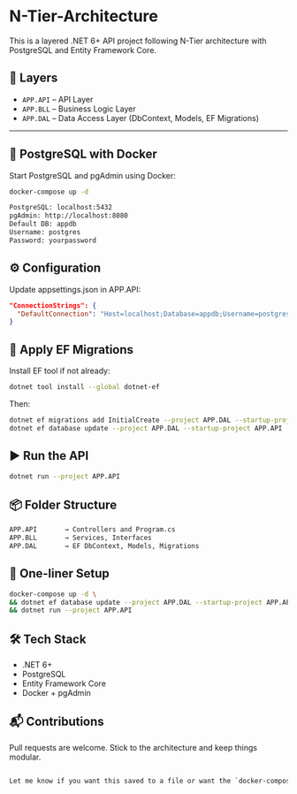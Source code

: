 # N-Tier-Architecture
This is a layered .NET 6+ API project following N-Tier architecture with PostgreSQL and Entity Framework Core.

## 🧱 Layers

- `APP.API` – API Layer
- `APP.BLL` – Business Logic Layer
- `APP.DAL` – Data Access Layer (DbContext, Models, EF Migrations)

---

## 🐘 PostgreSQL with Docker

Start PostgreSQL and pgAdmin using Docker:

```bash
docker-compose up -d
```

```txt
PostgreSQL: localhost:5432
pgAdmin: http://localhost:8080
Default DB: appdb
Username: postgres
Password: yourpassword
```

## ⚙️ Configuration
Update appsettings.json in APP.API:

```json
"ConnectionStrings": {
  "DefaultConnection": "Host=localhost;Database=appdb;Username=postgres;Password=yourpassword"
}
```

## 🔧 Apply EF Migrations
Install EF tool if not already:

```bash
dotnet tool install --global dotnet-ef
```

Then:

```bash
dotnet ef migrations add InitialCreate --project APP.DAL --startup-project APP.API
dotnet ef database update --project APP.DAL --startup-project APP.API
```

## ▶️ Run the API

```bash
dotnet run --project APP.API
```

## 📦 Folder Structure

```txt
APP.API       → Controllers and Program.cs
APP.BLL       → Services, Interfaces
APP.DAL       → EF DbContext, Models, Migrations
```

## 🚀 One-liner Setup
```bash
docker-compose up -d \
&& dotnet ef database update --project APP.DAL --startup-project APP.API \
&& dotnet run --project APP.API
```

## 🛠 Tech Stack

- .NET 6+
- PostgreSQL
- Entity Framework Core
- Docker + pgAdmin

## 📬 Contributions

Pull requests are welcome. Stick to the architecture and keep things modular.

```css

Let me know if you want this saved to a file or want the `docker-compose.yml` content added too.

```